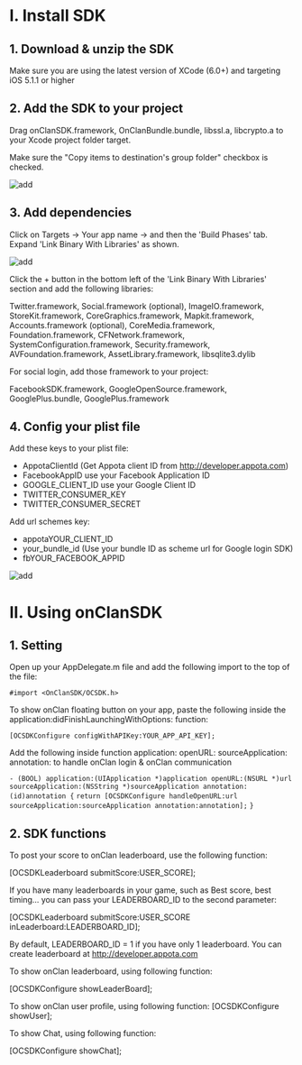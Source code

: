 # I. Install SDK

## 1. Download & unzip the SDK

Make sure you are using the latest version of XCode (6.0+) and targeting iOS 5.1.1 or higher

## 2. Add the SDK to your project

Drag onClanSDK.framework, OnClanBundle.bundle, libssl.a, libcrypto.a to your Xcode project folder target.

Make sure the "Copy items to destination's group folder" checkbox is checked.

![add](https://github.com/appota/ios-onclan-sdk/blob/master/images/sc1.png)

## 3. Add dependencies

Click on Targets → Your app name → and then the 'Build Phases' tab.
Expand 'Link Binary With Libraries' as shown.

![add](https://github.com/appota/ios-onclan-sdk/blob/master/images/sc3.png)

Click the + button in the bottom left of the 'Link Binary With Libraries' section and add the following libraries:

Twitter.framework, 
Social.framework (optional), 
ImageIO.framework, 
StoreKit.framework, 
CoreGraphics.framework, 
Mapkit.framework, 
Accounts.framework (optional), 
CoreMedia.framework, 
Foundation.framework, 
CFNetwork.framework, 
SystemConfiguration.framework, 
Security.framework, 
AVFoundation.framework, 
AssetLibrary.framework, 
libsqlite3.dylib

For social login, add those framework to your project:

FacebookSDK.framework, 
GoogleOpenSource.framework, 
GooglePlus.bundle, 
GooglePlus.framework

## 4. Config your plist file
Add these keys to your plist file:

- AppotaClientId (Get Appota client ID from http://developer.appota.com) 
- FacebookAppID use your Facebook Application ID
- GOOGLE_CLIENT_ID use your Google Client ID
- TWITTER_CONSUMER_KEY
- TWITTER_CONSUMER_SECRET

Add url schemes key:

- appotaYOUR_CLIENT_ID											
- your_bundle_id (Use your bundle ID as scheme url for Google login SDK)
- fbYOUR_FACEBOOK_APPID

![add](https://github.com/appota/ios-onclan-sdk/blob/master/images/sc2.png)

# II. Using onClanSDK
## 1. Setting
Open up your AppDelegate.m file and add the following import to the top of the file:

`#import <OnClanSDK/OCSDK.h>`

To show onClan floating button on your app, paste the following inside the application:didFinishLaunchingWithOptions: function:

`[OCSDKConfigure configWithAPIKey:YOUR_APP_API_KEY];`

Add the following inside function application: openURL: sourceApplication: annotation: to handle onClan login & onClan communication

`- (BOOL) application:(UIApplication *)application openURL:(NSURL *)url sourceApplication:(NSString *)sourceApplication annotation:(id)annotation {`
`return [OCSDKConfigure handleOpenURL:url sourceApplication:sourceApplication annotation:annotation];`
`}`

## 2. SDK functions
To post your score to onClan leaderboard, use the following function:

[OCSDKLeaderboard submitScore:USER_SCORE];

If you have many leaderboards in your game, such as Best score, best timing... you can pass your LEADERBOARD_ID to the second parameter:

[OCSDKLeaderboard submitScore:USER_SCORE inLeaderboard:LEADERBOARD_ID];

By default, LEADERBOARD_ID = 1 if you have only 1 leaderboard. You can create leaderboard at http://developer.appota.com

To show onClan leaderboard, using following function:

[OCSDKConfigure showLeaderBoard];

To show onClan user profile, using following function:
[OCSDKConfigure showUser];

To show Chat, using following function:

[OCSDKConfigure showChat];

